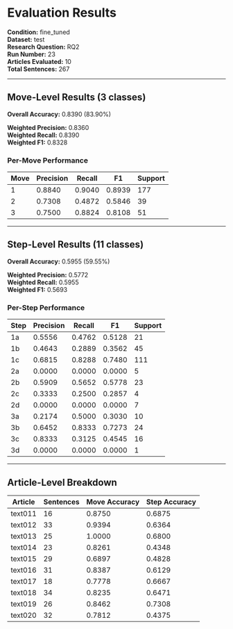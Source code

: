 # Evaluation Results

**Condition:** fine_tuned  
**Dataset:** test  
**Research Question:** RQ2  
**Run Number:** 23  
**Articles Evaluated:** 10  
**Total Sentences:** 267  

---

## Move-Level Results (3 classes)

**Overall Accuracy:** 0.8390 (83.90%)  

**Weighted Precision:** 0.8360  
**Weighted Recall:** 0.8390  
**Weighted F1:** 0.8328  

### Per-Move Performance

| Move | Precision | Recall | F1 | Support |
|------|-----------|--------|----|---------|
| 1 | 0.8840 | 0.9040 | 0.8939 | 177 |
| 2 | 0.7308 | 0.4872 | 0.5846 | 39 |
| 3 | 0.7500 | 0.8824 | 0.8108 | 51 |

---

## Step-Level Results (11 classes)

**Overall Accuracy:** 0.5955 (59.55%)  

**Weighted Precision:** 0.5772  
**Weighted Recall:** 0.5955  
**Weighted F1:** 0.5693  

### Per-Step Performance

| Step | Precision | Recall | F1 | Support |
|------|-----------|--------|----|---------|
| 1a | 0.5556 | 0.4762 | 0.5128 | 21 |
| 1b | 0.4643 | 0.2889 | 0.3562 | 45 |
| 1c | 0.6815 | 0.8288 | 0.7480 | 111 |
| 2a | 0.0000 | 0.0000 | 0.0000 | 5 |
| 2b | 0.5909 | 0.5652 | 0.5778 | 23 |
| 2c | 0.3333 | 0.2500 | 0.2857 | 4 |
| 2d | 0.0000 | 0.0000 | 0.0000 | 7 |
| 3a | 0.2174 | 0.5000 | 0.3030 | 10 |
| 3b | 0.6452 | 0.8333 | 0.7273 | 24 |
| 3c | 0.8333 | 0.3125 | 0.4545 | 16 |
| 3d | 0.0000 | 0.0000 | 0.0000 | 1 |

---

## Article-Level Breakdown

| Article | Sentences | Move Accuracy | Step Accuracy |
|---------|-----------|---------------|---------------|
| text011 | 16 | 0.8750 | 0.6875 |
| text012 | 33 | 0.9394 | 0.6364 |
| text013 | 25 | 1.0000 | 0.6800 |
| text014 | 23 | 0.8261 | 0.4348 |
| text015 | 29 | 0.6897 | 0.4828 |
| text016 | 31 | 0.8387 | 0.6129 |
| text017 | 18 | 0.7778 | 0.6667 |
| text018 | 34 | 0.8235 | 0.6471 |
| text019 | 26 | 0.8462 | 0.7308 |
| text020 | 32 | 0.7812 | 0.4375 |
